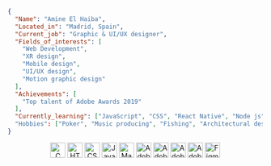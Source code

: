 ```json
{
  "Name": "Amine El Haiba",
  "Located_in": "Madrid, Spain",
  "Current_job": "Graphic & UI/UX designer",
  "Fields_of_interests": [
    "Web Development",
    "XR design",
    "Mobile design",
    "UI/UX design",
    "Motion graphic design"
  ],
  "Achievements": [
    "Top talent of Adobe Awards 2019"
  ],
  "Currently_learning": ["JavaScript", "CSS", "React Native", "Node js"]
  "Hobbies": ["Poker", "Music producing", "Fishing", "Architectural design", "Learning new things"]
}
```
<p align="center">
  <img src="https://img.shields.io/badge/-C-000000?style=flat&logo=c&logoColor=white" alt="C" height="30"/>
  <img src="https://img.shields.io/badge/-HTML5-000000?style=flat&logo=html5&logoColor=white" alt="HTML5" height="30"/>
  <img src="https://img.shields.io/badge/-CSS3-000000?style=flat&logo=css3&logoColor=white" alt="CSS3" height="30"/>
  <img src="https://img.shields.io/badge/-JavaScript-000000?style=flat&logo=javascript&logoColor=white" alt="JavaScript" height="30"/>
  <img src="https://img.shields.io/badge/-Makefile-000000?style=flat&logo=makefile&logoColor=white" alt="Makefile" height="30"/>
  <img src="https://img.shields.io/badge/-Adobe%20Photoshop-000000?style=flat&logo=adobe-photoshop&logoColor=white" alt="Adobe Photoshop" height="30"/>
  <img src="https://img.shields.io/badge/-Adobe%20Illustrator-000000?style=flat&logo=adobe-illustrator&logoColor=white" alt="Adobe Illustrator" height="30"/>
  <img src="https://img.shields.io/badge/-Adobe%20Premiere%20Pro-000000?style=flat&logo=adobe-premiere-pro&logoColor=white" alt="Adobe Premiere Pro" height="30"/>
  <img src="https://img.shields.io/badge/-Adobe%20After%20Effects-000000?style=flat&logo=adobe-after-effects&logoColor=white" alt="Adobe After Effects" height="30"/>
  <img src="https://img.shields.io/badge/-Figma-000000?style=flat&logo=figma&logoColor=white" alt="Figma" height="30"/>
</p>
